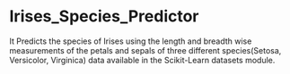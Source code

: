 # Irises_Species_Predictor
It Predicts the species of Irises using the length and breadth wise measurements of the petals and sepals of three different species(Setosa, Versicolor, Virginica) data available in the Scikit-Learn datasets module.
